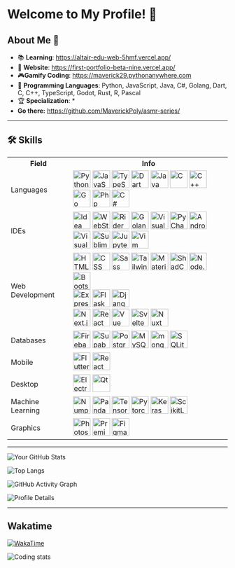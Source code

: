 # Welcome to My Profile! 👋

## About Me 🌟

- 📚 **Learning**: https://altair-edu-web-5hmf.vercel.app/
- 🔮 **Website**: https://first-portfolio-beta-nine.vercel.app/
- 🎮**Gamify Coding**: https://maverick29.pythonanywhere.com
- 🧠 **Programming Languages**: Python, JavaScript, Java, C#, Golang, Dart, C, C++, TypeScript, Godot, Rust, R, Pascal
- 🏆 **Specialization**: \*
- **Go there:** https://github.com/MaverickPoly/asmr-series/

---

## 🛠️ Skills

<div>
    <table>
        <tr>
            <th>Field</th>
            <th>Info</th>
        </tr>
        <tr>
            <td>Languages</td>
            <td>
                <img width="40" src="https://skillicons.dev/icons?i=python" alt="Python" title="Python"/>
                <img width="40" src="https://skillicons.dev/icons?i=javascript" alt="JavaScript" title="JavaScript"/>
                <img width="40" src="https://skillicons.dev/icons?i=typescript" alt="TypeScript" title="TypeScript"/>
                <img width="40" src="https://skillicons.dev/icons?i=dart" alt="Dart" title="Dart"/>
                <img width="40" src="https://skillicons.dev/icons?i=java" alt="Java" title="Java"/>
                <img width="40" src="https://skillicons.dev/icons?i=c" alt="C" title="C"/>
                <img width="40" src="https://skillicons.dev/icons?i=cpp" alt="C++" title="C++"/>
                <img width="40" src="https://skillicons.dev/icons?i=go" alt="Go" title="Go"/>
                <img width="40" src="https://skillicons.dev/icons?i=php" alt="Php" title="Php"/>
                <img width="40" src="https://skillicons.dev/icons?i=cs" alt="C#" title="C#"/>
            </td>
        </tr>
        <tr>
            <td>IDEs</td>
            <td>
                <img width="40" src="https://skillicons.dev/icons?i=idea" alt="Idea" title="Idea"/>
                <img width="40" src="https://skillicons.dev/icons?i=webstorm" alt="WebStorm" title="WebStorm"/>
                <img width="40" src="https://skillicons.dev/icons?i=rider" alt="Rider" title="Rider"/>
                <img width="40" src="https://iconic-api.onrender.com/dark/goland" alt="Goland" title="Goland"/>
                <img width="40" src="https://skillicons.dev/icons?i=visualstudio" alt="Visual Studio" title="Visual Studio"/>
                <img width="40" src="https://skillicons.dev/icons?i=pycharm" alt="PyCharm" title="PyCharm"/>
                <img width="40" src="https://skillicons.dev/icons?i=androidstudio" alt="Android Studio" title="Android Studio"/>
                <img width="40" src="https://skillicons.dev/icons?i=vscode" alt="Visual Studio Code" title="Visual Studio Code"/>
                <img width="40" src="https://skillicons.dev/icons?i=sublime" alt="Sublime Text" title="Sublime Text"/>
                <img width="40" src="https://iconic-api.onrender.com/dark/jupyter" alt="Jupyter Notebook" title="Jupyter Notebook"/>
                <img width="40" src="https://skillicons.dev/icons?i=vim" alt="Vim" title="Vim"/>
            </td>
        </tr>
        <tr>
            <td>Web Development</td>
            <td>
                <img width="40" src="https://user-images.githubusercontent.com/25181517/192158954-f88b5814-d510-4564-b285-dff7d6400dad.png" alt="HTML" title="HTML"/>
                <img width="40" src="https://user-images.githubusercontent.com/25181517/183898674-75a4a1b1-f960-4ea9-abcb-637170a00a75.png" alt="CSS" title="CSS"/>
                <img width="40" src="https://user-images.githubusercontent.com/25181517/192158956-48192682-23d5-4bfc-9dfb-6511ade346bc.png" alt="Sass" title="Sass"/>
                <img width="40" src="https://user-images.githubusercontent.com/25181517/202896760-337261ed-ee92-4979-84c4-d4b829c7355d.png" alt="Tailwind CSS" title="Tailwind CSS"/>
                <img width="40" src="https://user-images.githubusercontent.com/25181517/189716630-fe6c084c-6c66-43af-aa49-64c8aea4a5c2.png" alt="Material UI" title="Material UI"/>
                <img width="40" src="https://github.com/user-attachments/assets/e4bd419a-2a4a-459a-ba9a-d3324e693c4d" alt="ShadCn UI" title="ShadCn UI"/>
                <img width="40" src="https://user-images.githubusercontent.com/25181517/183568594-85e280a7-0d7e-4d1a-9028-c8c2209e073c.png" alt="Node.js" title="Node.js"/>
                <img width="40" src="https://user-images.githubusercontent.com/25181517/183898054-b3d693d4-dafb-4808-a509-bab54cf5de34.png" alt="Bootstrap" title="Bootstrap"/><br/>
                <img width="40" src="https://user-images.githubusercontent.com/25181517/183859966-a3462d8d-1bc7-4880-b353-e2cbed900ed6.png" alt="Express" title="Express"/>
                <img width="40" src="https://user-images.githubusercontent.com/25181517/183423775-2276e25d-d43d-4e58-890b-edbc88e915f7.png" alt="Flask" title="Flask"/>
                <img width="40" src="https://github.com/marwin1991/profile-technology-icons/assets/62091613/9bf5650b-e534-4eae-8a26-8379d076f3b4" alt="Django" title="Django"/><br/>
                <img width="40" src="https://github.com/marwin1991/profile-technology-icons/assets/136815194/5f8c622c-c217-4649-b0a9-7e0ee24bd704" alt="Next.js" title="Next.js"/>
                <img width="40" src="https://skillicons.dev/icons?i=react" alt="React" title="React"/>
                <img width="40" src="https://skillicons.dev/icons?i=vue" alt="Vue" title="Vue"/>
                <img width="40" src="https://skillicons.dev/icons?i=svelte" alt="Svelte" title="Svelte"/>
                <img width="40" src="https://skillicons.dev/icons?i=nuxt" alt="Nuxt" title="Nuxt"/>
            </td>
        </tr>
        <tr>
            <td>Databases</td>
            <td>
                <img width="40" src="https://user-images.githubusercontent.com/25181517/189716855-2c69ca7a-5149-4647-936d-780610911353.png" alt="Firebase" title="Firebase"/>
                <img width="40" src="https://github.com/user-attachments/assets/e40fc76b-c8d8-47c3-bb53-c7795abaf596" alt="Supabase" title="Supabase"/>
                <img width="40" src="https://user-images.githubusercontent.com/25181517/117208740-bfb78400-adf5-11eb-97bb-09072b6bedfc.png" alt="PostgreSQL" title="PostgreSQL"/>
                <img width="40" src="https://user-images.githubusercontent.com/25181517/183896128-ec99105a-ec1a-4d85-b08b-1aa1620b2046.png" alt="MySQL" title="MySQL"/>
                <img width="40" src="https://user-images.githubusercontent.com/25181517/182884177-d48a8579-2cd0-447a-b9a6-ffc7cb02560e.png" alt="mongoDB" title="mongoDB"/>
                <img width="40" src="https://github.com/marwin1991/profile-technology-icons/assets/136815194/82df4543-236b-4e45-9604-5434e3faab17" alt="SQLite" title="SQLite"/>
            </td>
        </tr>
        <tr>
            <td>Mobile</td>
            <td>
                <img width="40" src="https://skillicons.dev/icons?i=flutter" alt="Flutter" title="Flutter"/>
                <img width="40" src="https://skillicons.dev/icons?i=react" alt="React Native" title="React Native"/>
            </td>
        </tr>
        <tr>
            <td>Desktop</td>
            <td>
                <img width="40" src="https://skillicons.dev/icons?i=electron" alt="Electron" title="Electron"/>
                <img width="40" src="https://skillicons.dev/icons?i=qt" alt="Qt" title="Qt"/>
            </td>
        </tr>
        <tr>
            <td>Machine Learning</td>
            <td>
                <img width="40" src="https://iconic-api.onrender.com/dark/numpy" alt="Numpy" title="Numpy"/>
                <img width="40" src="https://iconic-api.onrender.com/dark/pandas" alt="Pandas" title="Pandas"/>
                <img width="40" src="https://iconic-api.onrender.com/dark/tensorflow" alt="Tensorflow" title="Tensorflow"/>
                <img width="40" src="https://iconic-api.onrender.com/dark/pytorch" alt="Pytorch" title="Pytorch"/>
                <img width="40" src="https://iconic-api.onrender.com/dark/keras" alt="Keras" title="Keras"/>
                <img width="40" src="https://iconic-api.onrender.com/dark/scikit-learn" alt="ScikitLearn" title="ScikitLearn"/>
            </td>
        </tr>
        <tr>
            <td>Graphics</td>
            <td>
                <img width="40" src="https://skillicons.dev/icons?i=photoshop" alt="Photoshop" title="Photoshop"/>
                <img width="40" src="https://skillicons.dev/icons?i=premiere" alt="Premiere" title="Premiere"/>
                <img width="40" src="https://skillicons.dev/icons?i=figma" alt="Figma" title="Figma"/>
            </td>
        </tr>
    </table>

</div>

---

![Your GitHub Stats](https://github-readme-stats.vercel.app/api?username=MaverickPoly&show_icons=true&theme=radical)

![Top Langs](https://github-readme-stats.vercel.app/api/top-langs/?username=MaverickPoly&langs_count=24&layout=compact)

![GitHub Activity Graph](https://github-readme-activity-graph.vercel.app/graph?username=MaverickPoly&theme=redical)

![Profile Details](http://github-profile-summary-cards.vercel.app/api/cards/profile-details?username=MaverickPoly&theme=tokyonight)

---

## Wakatime

[![WakaTime](https://wakatime.com/badge/user/2a7d0064-9b18-4884-809b-df435b749b76.svg)](https://wakatime.com/@Altairetech)

<img src="https://github-readme-stats.vercel.app/api/wakatime?username=Altairetech&layout=compact&theme=gotham&langs_count=26&custom_title=Coding%20Stats" alt="Coding stats"/>
